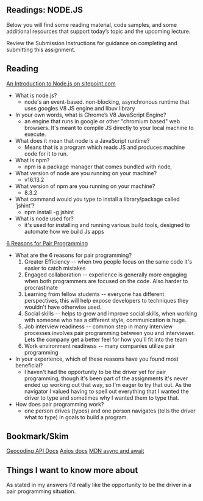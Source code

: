 ## Readings: NODE.JS
Below you will find some reading material, code samples, and some additional resources that support today’s topic and the upcoming lecture.

Review the Submission Instructions for guidance on completing and submitting this assignment.

## Reading

[An Introduction to Node.js on sitepoint.com](https://www.sitepoint.com/an-introduction-to-node-js/)
* What is node.js?
  * node's an event-based. non-blocking, asynchronous runtime that uses googles V8 JS engine and libuv library
* In your own words, what is Chrome’s V8 JavaScript Engine?
  * an engine that runs in google or other "chromium based" web browsers. It's meant to compile JS directly to your local machine to execute. 
* What does it mean that node is a JavaScript runtime?
  * Means that is a program which reads JS and produces machine code for it to run. 
* What is npm?
  * npm is a package manager that comes bundled with node, 
* What version of node are you running on your machine?
  * v16.13.2
* What version of npm are you running on your machine?
  * 8.3.2
* What command would you type to install a library/package called ‘jshint’?
  *  npm install -g jshint
* What is node used for?
  * it's used for installing and running various build tools, designed to automate how we build Js apps


[6 Reasons for Pair Programming](codefellows.org/blog/6-reasons-for-pair-programming/)
* What are the 6 reasons for pair programming?
  1. Greater Efficiency -- when two people focus on the same code it's easier to catch mistakes 
  2. Engaged collaboration -- experience is generally more engaging when both programmers are focused on the code. Also harder to procrastinate 
  3. Learning from fellow students -- everyone has different perspectives, this will help expose developers to techniques they wouldn't have otherwise used. 
  4. Social skills -- helps to grow and improve social skills, when working with someone who has a different style, communication is huge. 
  5. Job interview readiness -- common step in many interview processes involves pair programming between you and interviewer. Lets the company get a better feel for how you'll fit into the team
  6. Work environment readiness -- many companies utilize pair programming 
* In your experience, which of these reasons have you found most beneficial?
  * I haven't had the opportunity to be the driver yet for pair programming, though it's been part of the assignments it's never ended up working out that way, so I'm eager to try that out. As the navigator I valued having to spell out everything that I wanted the driver to type and sometimes why I wanted them to type that. 
* How does pair programming work?
  * one person drives (types) and one person navigates (tells the driver what to type) in goals to build a program. 

## Bookmark/Skim
[Geocoding API Docs](https://locationiq.com/)
[Axios docs](https://www.npmjs.com/package/axios)
[MDN async and await](https://developer.mozilla.org/en-US/docs/Learn/JavaScript/Asynchronous/Promises)


## Things I want to know more about
As stated in my answers I'd really like the opportunity to be the driver in a pair programming situation. 